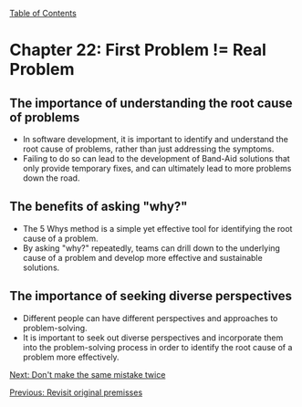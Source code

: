 [Table of Contents](README.md#table-of-Contents)

# Chapter 22: First Problem != Real Problem
## The importance of understanding the root cause of problems
- In software development, it is important to identify and understand the root cause of problems, rather than just addressing the symptoms.
- Failing to do so can lead to the development of Band-Aid solutions that only provide temporary fixes, and can ultimately lead to more problems down the road.

## The benefits of asking "why?"
- The 5 Whys method is a simple yet effective tool for identifying the root cause of a problem.
- By asking "why?" repeatedly, teams can drill down to the underlying cause of a problem and develop more effective and sustainable solutions.

## The importance of seeking diverse perspectives
- Different people can have different perspectives and approaches to problem-solving.
- It is important to seek out diverse perspectives and incorporate them into the problem-solving process in order to identify the root cause of a problem more effectively.

[Next: Don't make the same mistake twice](Dont-make-the-same-mistake-twice.md)

[Previous: Revisit original premisses](Revisit-original-premisses.md)
